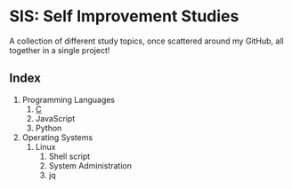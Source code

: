 # SIS: Self Improvement Studies

A collection of different study topics, once scattered around my GitHub, all
together in a single project!

## Index

1. Programming Languages
   1. [C](001-ProgrammingLanguages/001-C)
   2. JavaScript
   3. Python
2. Operating Systems
   1. Linux
      1. Shell script
      2. System Administration
      3. jq
